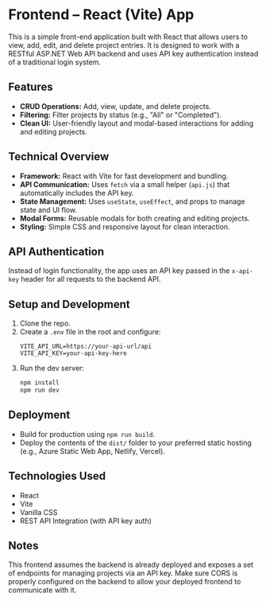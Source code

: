 # Frontend – React (Vite) App

This is a simple front-end application built with React that allows users to view, add, edit, and delete project entries. It is designed to work with a RESTful ASP.NET Web API backend and uses API key authentication instead of a traditional login system.

## Features

- **CRUD Operations:** Add, view, update, and delete projects.
- **Filtering:** Filter projects by status (e.g., "All" or "Completed").
- **Clean UI:** User-friendly layout and modal-based interactions for adding and editing projects.

## Technical Overview

- **Framework:** React with Vite for fast development and bundling.
- **API Communication:** Uses `fetch` via a small helper (`api.js`) that automatically includes the API key.
- **State Management:** Uses `useState`, `useEffect`, and props to manage state and UI flow.
- **Modal Forms:** Reusable modals for both creating and editing projects.
- **Styling:** Simple CSS and responsive layout for clean interaction.

## API Authentication

Instead of login functionality, the app uses an API key passed in the `x-api-key` header for all requests to the backend API.

## Setup and Development

1. Clone the repo.
2. Create a `.env` file in the root and configure:
   ```env
   VITE_API_URL=https://your-api-url/api
   VITE_API_KEY=your-api-key-here
   ```
3. Run the dev server:
   ```bash
   npm install
   npm run dev
   ```

## Deployment

- Build for production using `npm run build`.
- Deploy the contents of the `dist/` folder to your preferred static hosting (e.g., Azure Static Web App, Netlify, Vercel).

## Technologies Used

- React
- Vite
- Vanilla CSS
- REST API Integration (with API key auth)

## Notes

This frontend assumes the backend is already deployed and exposes a set of endpoints for managing projects via an API key. Make sure CORS is properly configured on the backend to allow your deployed frontend to communicate with it.


